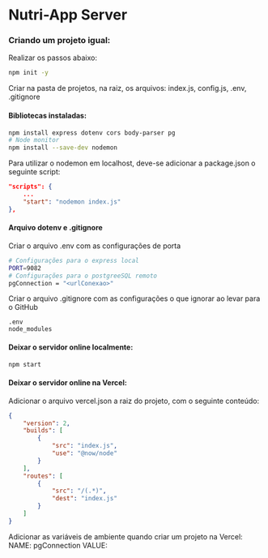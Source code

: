 # Nutri-App Server

### Criando um projeto igual: 
Realizar os passos abaixo: 
~~~ bash
npm init -y
~~~
Criar na pasta de projetos, na raiz, os arquivos: index.js, config.js, .env, .gitignore

#### Bibliotecas instaladas: 
~~~ bash
npm install express dotenv cors body-parser pg
# Node monitor
npm install --save-dev nodemon
~~~

Para utilizar o nodemon em localhost, deve-se adicionar a package.json o seguinte script: 
~~~ json
"scripts": {
    ...
    "start": "nodemon index.js"
},
~~~

#### Arquivo dotenv e .gitignore
Criar o arquivo .env com as configurações de porta
~~~ bash
# Configurações para o express local
PORT=9082
# Configurações para o postgreeSQL remoto
pgConnection = "<urlConexao>"
~~~
Criar o arquivo .gitignore com as configurações o que ignorar ao levar para o GitHub
~~~ 
.env
node_modules
~~~

#### Deixar o servidor online localmente: 
~~~ bash
npm start
~~~

#### Deixar o servidor online na Vercel: 
Adicionar o arquivo vercel.json a raiz do projeto, com o seguinte conteúdo: 
~~~ json
{
    "version": 2,
    "builds": [
        {
            "src": "index.js",
            "use": "@now/node"
        }
    ],
    "routes": [
        {
            "src": "/(.*)",
            "dest": "index.js"
        }
    ]
}
~~~

Adicionar as variáveis de ambiente quando criar um projeto na Vercel: 
NAME: pgConnection
VALUE: <URL-da-conexao-com-o-banco-de-dados>